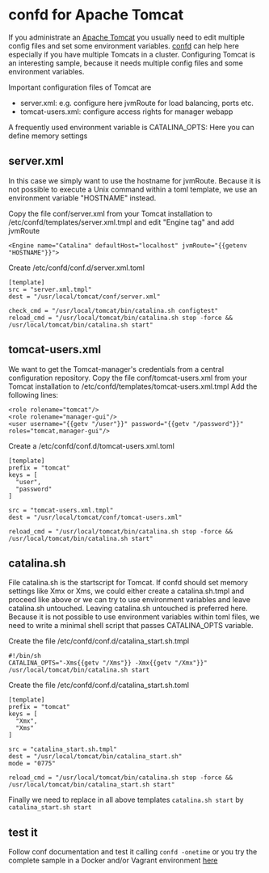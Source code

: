 # confd for Apache Tomcat
If you administrate an [Apache Tomcat](http://tomcat.apache.org/) you usually need to edit multiple config files and set some environment variables. 
[confd](https://github.com/kelseyhightower/confd) can help here especially if you have multiple Tomcats in a cluster. Configuring Tomcat is an interesting sample, because it needs multiple config files and some environment variables.

Important configuration files of Tomcat are 
- server.xml: e.g. configure here jvmRoute for load balancing, ports etc.
- tomcat-users.xml: configure access rights for manager webapp

A frequently used environment variable is CATALINA_OPTS: Here you can define memory settings

## server.xml
In this case we simply want to use the hostname for jvmRoute. Because it is not possible to execute a Unix command within a toml template, we use an environment variable "HOSTNAME" instead.

Copy the file conf/server.xml from your Tomcat installation to /etc/confd/templates/server.xml.tmpl and edit "Engine tag" and add jvmRoute
```
<Engine name="Catalina" defaultHost="localhost" jvmRoute="{{getenv "HOSTNAME"}}">
```

Create /etc/confd/conf.d/server.xml.toml
```
[template]
src = "server.xml.tmpl"
dest = "/usr/local/tomcat/conf/server.xml"

check_cmd = "/usr/local/tomcat/bin/catalina.sh configtest"
reload_cmd = "/usr/local/tomcat/bin/catalina.sh stop -force && /usr/local/tomcat/bin/catalina.sh start"
```

## tomcat-users.xml
We want to get the Tomcat-manager's credentials from a central configuration repository. 
Copy the file conf/tomcat-users.xml from your Tomcat installation to /etc/confd/templates/tomcat-users.xml.tmpl
Add the following lines:
```
<role rolename="tomcat"/>
<role rolename="manager-gui"/>
<user username="{{getv "/user"}}" password="{{getv "/password"}}" roles="tomcat,manager-gui"/>
```

Create a /etc/confd/conf.d/tomcat-users.xml.toml
```
[template]
prefix = "tomcat"
keys = [
  "user",
  "password"
]

src = "tomcat-users.xml.tmpl"
dest = "/usr/local/tomcat/conf/tomcat-users.xml"

reload_cmd = "/usr/local/tomcat/bin/catalina.sh stop -force && /usr/local/tomcat/bin/catalina.sh start"
```

 
## catalina.sh
File catalina.sh is the startscript for Tomcat. If confd should set memory settings like Xmx or Xms, we could either create a catalina.sh.tmpl and proceed like above or we can try to use environment variables and leave catalina.sh untouched. Leaving catalina.sh untouched is preferred here. Because it is not possible to use environment variables within toml files, we need to write a minimal shell script that passes CATALINA_OPTS variable.

Create the file /etc/confd/conf.d/catalina_start.sh.tmpl
```
#!/bin/sh
CATALINA_OPTS="-Xms{{getv "/Xms"}} -Xmx{{getv "/Xmx"}}" /usr/local/tomcat/bin/catalina.sh start
```

Create the file /etc/confd/conf.d/catalina_start.sh.toml
```
[template]
prefix = "tomcat"
keys = [
  "Xmx",
  "Xms"
]

src = "catalina_start.sh.tmpl"
dest = "/usr/local/tomcat/bin/catalina_start.sh"
mode = "0775"

reload_cmd = "/usr/local/tomcat/bin/catalina.sh stop -force && /usr/local/tomcat/bin/catalina_start.sh start"
```

Finally we need to replace in all above templates ```catalina.sh start``` by ```catalina_start.sh start```

## test it
Follow conf documentation and test it calling ```confd -onetime``` or you try the complete sample in a Docker and/or Vagrant environment [here](https://github.com/muenchhausen/tomcat-confd)

